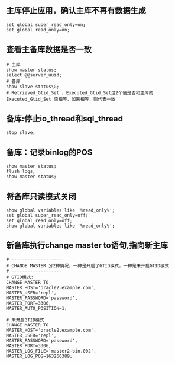 ## 主库停止应用，确认主库不再有数据生成
```
set global super_read_only=on;
set global read_only=on;
```

## 查看主备库数据是否一致
```
# 主库
show master status;
select @@server_uuid;
# 备库
show slave status\G;
# Retrieved_Gtid_Set ，Executed_Gtid_Set这2个值是否和主库的Executed_Gtid_Set 值相等，如果相等，则代表一致
```

## 备库:停止io_thread和sql_thread
```
stop slave;
```

## 备库：记录binlog的POS
```
show master status;
flush logs;
show master status;
```

## 将备库只读模式关闭
```
show global variables like '%read_only%';
set global super_read_only=off;
set global read_only=off;
show global variables like '%read_only%';
```

## 新备库执行change master to语句,指向新主库
```
# -------------------
# CHANGE MASTER 分2种情况，一种是开启了GTID模式，一种是未开启GTID模式
# -------------------
# GTID模式:
CHANGE MASTER TO
MASTER_HOST='oracle2.example.com',
MASTER_USER='repl',
MASTER_PASSWORD='password',
MASTER_PORT=3306,
MASTER_AUTO_POSITION=1;

# 未开启GTID模式
CHANGE MASTER TO
MASTER_HOST='oracle2.example.com',
MASTER_USER='repl',
MASTER_PASSWORD='password',
MASTER_PORT=3306,
MASTER_LOG_FILE='master2-bin.002',
MASTER_LOG_POS=163266389;
```

